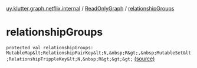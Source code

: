 [uy.klutter.graph.netflix.internal](../index.md) / [ReadOnlyGraph](index.md) / [relationshipGroups](.)


# relationshipGroups

`protected val relationshipGroups: MutableMap&lt;RelationshipPairKey&lt;N,&nbsp;R&gt;,&nbsp;MutableSet&lt;RelationshipTrippleKey&lt;N,&nbsp;R&gt;&gt;&gt;` [(source)](https://github.com/kohesive/klutter/blob/master/netflix-graph-jdk6/src/main/kotlin/uy/klutter/graph/netflix/internal/Graph.kt#L22)


